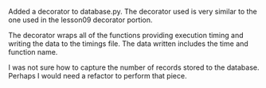 Added a decorator to database.py. The decorator used is very similar to the one used
in the lesson09 decorator portion.

The decorator wraps all of the functions providing execution timing and writing the
data to the timings file. The data written includes the time and function name.

I was not sure how to capture the number of records stored to the database. Perhaps I
would need a refactor to perform that piece.